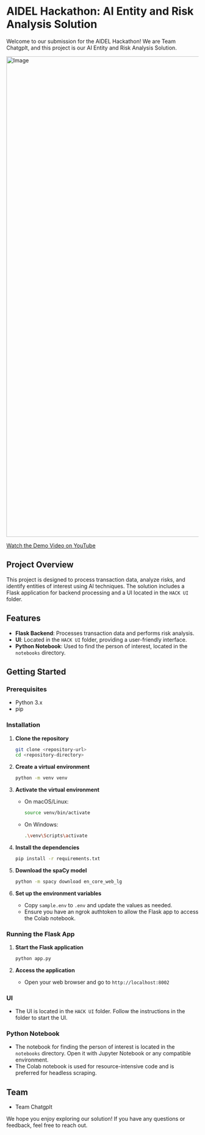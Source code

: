 # AIDEL Hackathon: AI Entity and Risk Analysis Solution

Welcome to our submission for the AIDEL Hackathon! We are Team Chatgplt, and this project is our AI Entity and Risk Analysis Solution.

<img width="1256" alt="Image" src="https://github.com/user-attachments/assets/8b503ae0-bf94-4cc0-bd26-94089e1fc318" />

[Watch the Demo Video on YouTube](https://youtu.be/Ayy3oX778Nk)

## Project Overview

This project is designed to process transaction data, analyze risks, and identify entities of interest using AI techniques. The solution includes a Flask application for backend processing and a UI located in the `HACK UI` folder.

## Features

- **Flask Backend**: Processes transaction data and performs risk analysis.
- **UI**: Located in the `HACK UI` folder, providing a user-friendly interface.
- **Python Notebook**: Used to find the person of interest, located in the `notebooks` directory.

## Getting Started

### Prerequisites

- Python 3.x
- pip

### Installation

1. **Clone the repository**
   ```bash
   git clone <repository-url>
   cd <repository-directory>
   ```

2. **Create a virtual environment**
   ```bash
   python -m venv venv
   ```

3. **Activate the virtual environment**
   - On macOS/Linux:
     ```bash
     source venv/bin/activate
     ```
   - On Windows:
     ```bash
     .\venv\Scripts\activate
     ```

4. **Install the dependencies**
   ```bash
   pip install -r requirements.txt
   ```

5. **Download the spaCy model**
   ```bash
   python -m spacy download en_core_web_lg
   ```

6. **Set up the environment variables**
   - Copy `sample.env` to `.env` and update the values as needed.
   - Ensure you have an ngrok authtoken to allow the Flask app to access the Colab notebook.

### Running the Flask App

1. **Start the Flask application**
   ```bash
   python app.py
   ```

2. **Access the application**
   - Open your web browser and go to `http://localhost:8002`

### UI

- The UI is located in the `HACK UI` folder. Follow the instructions in the folder to start the UI.

### Python Notebook

- The notebook for finding the person of interest is located in the `notebooks` directory. Open it with Jupyter Notebook or any compatible environment.
- The Colab notebook is used for resource-intensive code and is preferred for headless scraping.

## Team

- Team Chatgplt

We hope you enjoy exploring our solution! If you have any questions or feedback, feel free to reach out. 
